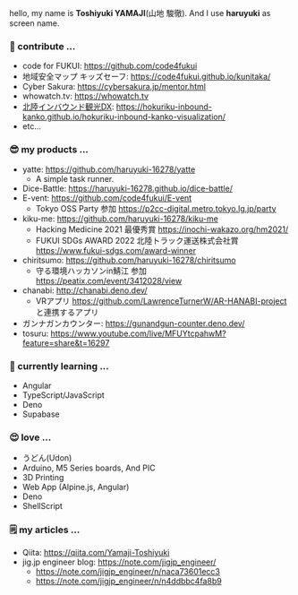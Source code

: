 hello, my name is **Toshiyuki YAMAJI**(山地 駿徹). And I use **haruyuki** as screen name.

### 🔭 contribute ...
- code for FUKUI: https://github.com/code4fukui
- 地域安全マップ キッズセーフ: https://code4fukui.github.io/kunitaka/
- Cyber Sakura: https://cybersakura.jp/mentor.html
- whowatch.tv: https://whowatch.tv
- [北陸インバウンド観光DX](https://github.com/hokuriku-inbound-kanko/hokuriku-inbound-kanko-visualization): https://hokuriku-inbound-kanko.github.io/hokuriku-inbound-kanko-visualization/
- etc...

### 😎 my products ...
- yatte: https://github.com/haruyuki-16278/yatte
  - A simple task runner.
- Dice-Battle: https://haruyuki-16278.github.io/dice-battle/
- E-vent: https://github.com/code4fukui/E-vent
  - Tokyo OSS Party 参加 https://p2cc-digital.metro.tokyo.lg.jp/party
- kiku-me: https://github.com/haruyuki-16278/kiku-me
  - Hacking Medicine 2021 最優秀賞 https://inochi-wakazo.org/hm2021/
  - FUKUI SDGs AWARD 2022 北陸トラック運送株式会社賞 https://www.fukui-sdgs.com/award-winner
- chiritsumo: https://github.com/haruyuki-16278/chiritsumo
  - 守る環境ハッカソンin鯖江 参加 https://peatix.com/event/3412028/view
- chanabi: http://chanabi.deno.dev/
  - VRアプリ https://github.com/LawrenceTurnerW/AR-HANABI-project と連携するアプリ
- ガンナガンカウンター: https://gunandgun-counter.deno.dev/
- tosuru: https://www.youtube.com/live/MFUYtcpahwM?feature=share&t=16297

### 🌱 currently learning ...
- Angular
- TypeScript/JavaScript
- Deno
- Supabase

### 😍 love ...
- うどん(Udon)
- Arduino, M5 Series boards, And PIC
- 3D Printing
- Web App (Alpine.js, Angular)
- Deno
- ShellScript

### 🗒 my articles ...
- Qiita: https://qiita.com/Yamaji-Toshiyuki
- jig.jp engineer blog: https://note.com/jigjp_engineer/
  - https://note.com/jigjp_engineer/n/naca73601ecc3
  - https://note.com/jigjp_engineer/n/n4ddbbc4fa8b9

<!--
**haruyuki-16278/haruyuki-16278** is a ✨ _special_ ✨ repository because its `README.md` (this file) appears on your GitHub profile.

Here are some ideas to get you started:

- 🔭 I’m currently working on ...
- 🌱 I’m currently learning ...
- 👯 I’m looking to collaborate on ...
- 🤔 I’m looking for help with ...
- 💬 Ask me about ...
- 📫 How to reach me: ...
- 😄 Pronouns: ...
- ⚡ Fun fact: ...
-->
